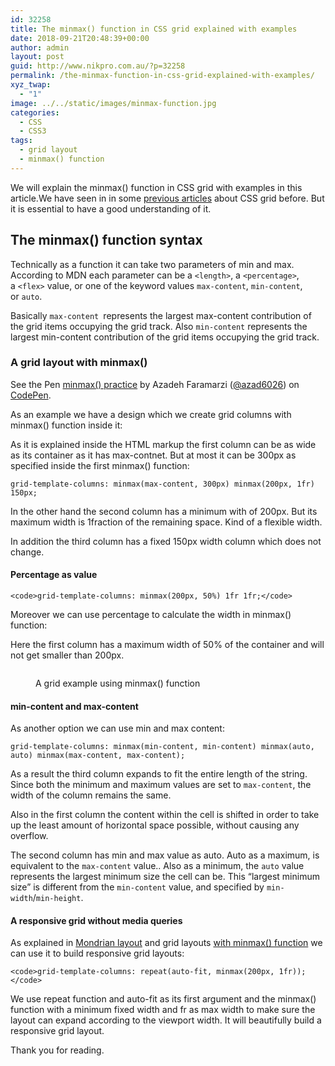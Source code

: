 ```yaml
---
id: 32258
title: The minmax() function in CSS grid explained with examples
date: 2018-09-21T20:48:39+00:00
author: admin
layout: post
guid: http://www.nikpro.com.au/?p=32258
permalink: /the-minmax-function-in-css-grid-explained-with-examples/
xyz_twap:
  - "1"
image: ../../static/images/minmax-function.jpg
categories:
  - CSS
  - CSS3
tags:
  - grid layout
  - minmax() function
---
```

We will explain the minmax() function in CSS grid with examples in this article.We have seen in in some [previous articles](http://www.nikpro.com.au/build-responsive-css-grid-layouts-using-minmax-with-auto-fill-and-auto-fit/) about CSS grid before. But it is essential to have a good understanding of it.

## The minmax() function syntax

Technically as a function it can take two parameters of min and max. According to MDN each parameter can be a `<length>`, a `<percentage>`, a `<flex>` value, or one of the keyword values `max-content`, `min-content`, or `auto`.

Basically `max-content `represents the largest max-content contribution of the grid items occupying the grid track. Also `min-content` represents the largest min-content contribution of the grid items occupying the grid track.

### A grid layout with minmax()

<p data-height="265" data-theme-id="0" data-slug-hash="mGoWQo" data-default-tab="css,result" data-user="azad6026" data-pen-title="minmax() practice" class="codepen">
  See the Pen <a href="https://codepen.io/azad6026/pen/mGoWQo/">minmax() practice</a> by Azadeh Faramarzi (<a href="https://codepen.io/azad6026">@azad6026</a>) on <a href="https://codepen.io">CodePen</a>.
</p>

As an example we have a design which we create grid columns with minmax() function inside it:

As it is explained inside the HTML markup the first column can be as wide as its container as it has max-contnet. But at most it can be 300px as specified inside the first minmax() function:

```grid-template-columns: minmax(max-content, 300px) minmax(200px, 1fr) 150px;```

In the other hand the second column has a minimum with of 200px. But its maximum width is 1fraction of the remaining space. Kind of a flexible width.

In addition the third column has a fixed 150px width column which does not change.

#### **Percentage as value**

```<code>grid-template-columns: minmax(200px, 50%) 1fr 1fr;</code>```

Moreover we can use percentage to calculate the width in minmax() function:

Here the first column has a maximum width of 50% of the container and will not get smaller than 200px.  
<figure class="wp-block-image">

<img src="http://www.nikpro.com.auminmax-example.jpg" alt="" class="wp-image-32261" srcset="http://testgatsby.localminmax-example.jpg 800w, http://testgatsby.localminmax-example-300x192.jpg 300w, http://testgatsby.localminmax-example-768x492.jpg 768w" sizes="(max-width: 800px) 100vw, 800px" /> <figcaption>A grid example using minmax() function</figcaption></figure> 

#### **min-content and max-content**

As another option we can use min and max content:

```grid-template-columns: minmax(min-content, min-content) minmax(auto, auto) minmax(max-content, max-content);```

As a result the third column expands to fit the entire length of the string. Since both the minimum and maximum values are set to `max-content`, the width of the column remains the same.

Also in the first column the content within the cell is shifted in order to take up the least amount of horizontal space possible, without causing any overflow. 

The second column has min and max value as auto. Auto as a maximum, is equivalent to the `max-content` value.. Also as a minimum, the `auto` value represents the largest minimum size the cell can be. This &#8220;largest minimum size&#8221; is different from the `min-content` value, and specified by `min-width`/`min-height`.

#### A responsive grid without media queries

As explained in [Mondrian layout](http://www.nikpro.com.au/responsive-mondrian-grid-layout-without-using-media-queries-in-css/) and grid layouts [with minmax() function](http://www.nikpro.com.au/build-responsive-css-grid-layouts-using-minmax-with-auto-fill-and-auto-fit/) we can use it to build responsive grid layouts:

```<code>grid-template-columns: repeat(auto-fit, minmax(200px, 1fr));</code>```

We use repeat function and auto-fit as its first argument and the minmax() function with a minimum fixed width and fr as max width to make sure the layout can expand according to the viewport width. It will beautifully build a responsive grid layout.

Thank you for reading.